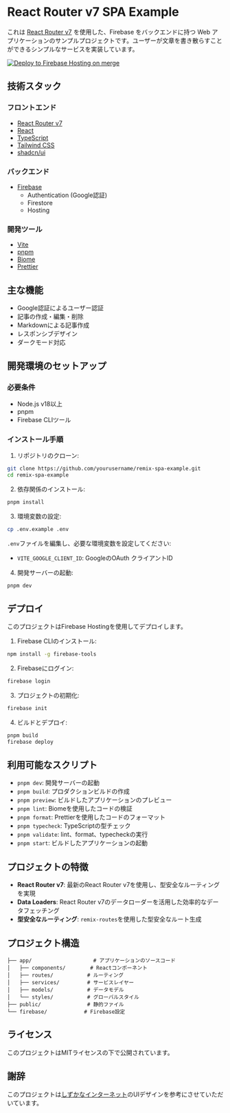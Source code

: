 # React Router v7 SPA Example

これは [React Router v7](https://reactrouter.com/en/main) を使用した、Firebase をバックエンドに持つ Web アプリケーションのサンプルプロジェクトです。ユーザーが文章を書き散らすことができるシンプルなサービスを実装しています。

[![Deploy to Firebase Hosting on merge](https://github.com/coji/remix-spa-example/actions/workflows/firebase-hosting-merge.yml/badge.svg)](https://github.com/coji/remix-spa-example/actions/workflows/firebase-hosting-merge.yml)

## 技術スタック

### フロントエンド

- [React Router v7](https://reactrouter.com/en/main)
- [React](https://reactjs.org)
- [TypeScript](https://www.typescriptlang.org)
- [Tailwind CSS](https://tailwindcss.com)
- [shadcn/ui](https://ui.shadcn.com)

### バックエンド

- [Firebase](https://firebase.google.com)
  - Authentication (Google認証)
  - Firestore
  - Hosting

### 開発ツール

- [Vite](https://vitejs.dev)
- [pnpm](https://pnpm.io)
- [Biome](https://biomejs.dev)
- [Prettier](https://prettier.io)

## 主な機能

- Google認証によるユーザー認証
- 記事の作成・編集・削除
- Markdownによる記事作成
- レスポンシブデザイン
- ダークモード対応

## 開発環境のセットアップ

### 必要条件

- Node.js v18以上
- pnpm
- Firebase CLIツール

### インストール手順

1. リポジトリのクローン:

```bash
git clone https://github.com/yourusername/remix-spa-example.git
cd remix-spa-example
```

2. 依存関係のインストール:

```bash
pnpm install
```

3. 環境変数の設定:

```bash
cp .env.example .env
```

`.env`ファイルを編集し、必要な環境変数を設定してください:

- `VITE_GOOGLE_CLIENT_ID`: GoogleのOAuth クライアントID

4. 開発サーバーの起動:

```bash
pnpm dev
```

## デプロイ

このプロジェクトはFirebase Hostingを使用してデプロイします。

1. Firebase CLIのインストール:

```bash
npm install -g firebase-tools
```

2. Firebaseにログイン:

```bash
firebase login
```

3. プロジェクトの初期化:

```bash
firebase init
```

4. ビルドとデプロイ:

```bash
pnpm build
firebase deploy
```

## 利用可能なスクリプト

- `pnpm dev`: 開発サーバーの起動
- `pnpm build`: プロダクションビルドの作成
- `pnpm preview`: ビルドしたアプリケーションのプレビュー
- `pnpm lint`: Biomeを使用したコードの検証
- `pnpm format`: Prettierを使用したコードのフォーマット
- `pnpm typecheck`: TypeScriptの型チェック
- `pnpm validate`: lint、format、typecheckの実行
- `pnpm start`: ビルドしたアプリケーションの起動

## プロジェクトの特徴

- **React Router v7**: 最新のReact Router v7を使用し、型安全なルーティングを実現
- **Data Loaders**: React Router v7のデータローダーを活用した効率的なデータフェッチング
- **型安全なルーティング**: `remix-routes`を使用した型安全なルート生成

## プロジェクト構造

```
├── app/                    # アプリケーションのソースコード
│   ├── components/        # Reactコンポーネント
│   ├── routes/           # ルーティング
│   ├── services/         # サービスレイヤー
│   ├── models/           # データモデル
│   └── styles/           # グローバルスタイル
├── public/               # 静的ファイル
└── firebase/            # Firebase設定
```

## ライセンス

このプロジェクトはMITライセンスの下で公開されています。

## 謝辞

このプロジェクトは[しずかなインターネット](https://sizu.me)のUIデザインを参考にさせていただいています。
